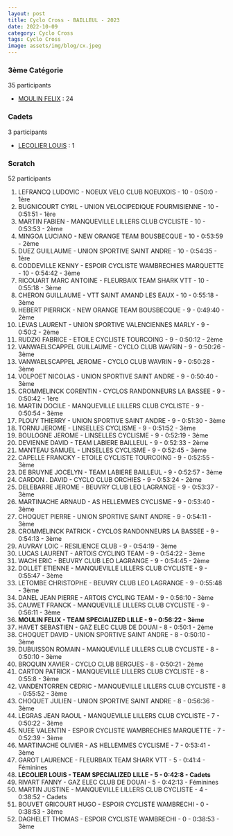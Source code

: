 ```yaml
---
layout: post
title: Cyclo Cross - BAILLEUL - 2023
date: 2022-10-09
category: Cyclo Cross
tags: Cyclo Cross
image: assets/img/blog/cx.jpeg
---
```


### 3ème Catégorie
35 participants
- [MOULIN FELIX](https://teamspecializedlille.github.io/works/moulinfelix) : 24

### Cadets
3 participants
- [LECOLIER LOUIS](https://teamspecializedlille.github.io/works/lecolierlouis) : 1

### Scratch
52 participants
1. LEFRANCQ LUDOVIC - NOEUX VELO CLUB NOEUXOIS - 10 - 0:50:0 - 1ère
2. BUGNICOURT CYRIL - UNION VELOCIPEDIQUE FOURMISIENNE - 10 - 0:51:51 - 1ère
3. MARTIN FABIEN - MANQUEVILLE LILLERS CLUB CYCLISTE - 10 - 0:53:53 - 2ème
4. MINGOA LUCIANO - NEW ORANGE TEAM BOUSBECQUE - 10 - 0:53:59 - 2ème
5. DUEZ GUILLAUME - UNION SPORTIVE SAINT ANDRE - 10 - 0:54:35 - 1ère
6. CODDEVILLE KENNY - ESPOIR CYCLISTE WAMBRECHIES MARQUETTE - 10 - 0:54:42 - 3ème
7. RICOUART MARC ANTOINE - FLEURBAIX TEAM SHARK VTT - 10 - 0:55:18 - 3ème
8. CHERON GUILLAUME - VTT SAINT AMAND LES EAUX - 10 - 0:55:18 - 3ème
9. HEBERT PIERRICK - NEW ORANGE TEAM BOUSBECQUE - 9 - 0:49:40 - 2ème
10. LEVAS LAURENT - UNION SPORTIVE VALENCIENNES MARLY - 9 - 0:50:2 - 2ème
11. RUDZKI FABRICE - ETOILE CYCLISTE TOURCOING - 9 - 0:50:12 - 2ème
12. VANWAELSCAPPEL GUILLAUME - CYCLO CLUB WAVRIN - 9 - 0:50:26 - 3ème
13. VANWAELSCAPPEL JEROME - CYCLO CLUB WAVRIN - 9 - 0:50:28 - 3ème
14. VOLPOET NICOLAS - UNION SPORTIVE SAINT ANDRE - 9 - 0:50:40 - 3ème
15. CROMMELINCK CORENTIN - CYCLOS RANDONNEURS LA BASSEE - 9 - 0:50:42 - 1ère
16. MARTIN DOCILE - MANQUEVILLE LILLERS CLUB CYCLISTE - 9 - 0:50:54 - 3ème
17. PLOUY THIERRY - UNION SPORTIVE SAINT ANDRE - 9 - 0:51:30 - 3ème
18. TORNU JEROME - LINSELLES CYCLISME - 9 - 0:51:52 - 3ème
19. BOULOGNE JEROME - LINSELLES CYCLISME - 9 - 0:52:19 - 3ème
20. DEVIENNE DAVID - TEAM LABIERE BAILLEUL - 9 - 0:52:33 - 2ème
21. MANTEAU SAMUEL - LINSELLES CYCLISME - 9 - 0:52:45 - 3ème
22. CAPELLE FRANCKY - ETOILE CYCLISTE TOURCOING - 9 - 0:52:55 - 3ème
23. DE BRUYNE JOCELYN - TEAM LABIERE BAILLEUL - 9 - 0:52:57 - 3ème
24. CARDON . DAVID - CYCLO CLUB ORCHIES - 9 - 0:53:24 - 2ème
25. DELEBARRE JEROME - BEUVRY CLUB LEO LAGRANGE - 9 - 0:53:37 - 3ème
26. MARTINACHE ARNAUD - AS HELLEMMES CYCLISME - 9 - 0:53:40 - 3ème
27. CHOQUET PIERRE - UNION SPORTIVE SAINT ANDRE - 9 - 0:54:11 - 3ème
28. CROMMELINCK PATRICK - CYCLOS RANDONNEURS LA BASSEE - 9 - 0:54:13 - 3ème
29. AUVRAY LOIC - RESILIENCE CLUB - 9 - 0:54:19 - 3ème
30. LUCAS LAURENT - ARTOIS CYCLING TEAM - 9 - 0:54:22 - 3ème
31. WACH ERIC - BEUVRY CLUB LEO LAGRANGE - 9 - 0:54:45 - 2ème
32. DOLLET ETIENNE - MANQUEVILLE LILLERS CLUB CYCLISTE - 9 - 0:55:47 - 3ème
33. LETOMBE CHRISTOPHE - BEUVRY CLUB LEO LAGRANGE - 9 - 0:55:48 - 3ème
34. DANEL JEAN PIERRE - ARTOIS CYCLING TEAM - 9 - 0:56:10 - 3ème
35. CAUWET FRANCK - MANQUEVILLE LILLERS CLUB CYCLISTE - 9 - 0:56:11 - 3ème
36. **MOULIN FELIX - TEAM SPECIALIZED LILLE - 9 - 0:56:22 - 3ème**
37. HAVET SEBASTIEN - GAZ ELEC CLUB DE DOUAI - 8 - 0:50:1 - 2ème
38. CHOQUET DAVID - UNION SPORTIVE SAINT ANDRE - 8 - 0:50:10 - 3ème
39. DUBUISSON ROMAIN - MANQUEVILLE LILLERS CLUB CYCLISTE - 8 - 0:50:10 - 3ème
40. BROQUIN XAVIER - CYCLO CLUB BERGUES - 8 - 0:50:21 - 2ème
41. CARTON PATRICK - MANQUEVILLE LILLERS CLUB CYCLISTE - 8 - 0:55:8 - 3ème
42. VANDENTORREN CEDRIC - MANQUEVILLE LILLERS CLUB CYCLISTE - 8 - 0:55:52 - 3ème
43. CHOQUET JULIEN - UNION SPORTIVE SAINT ANDRE - 8 - 0:56:36 - 3ème
44. LEGRAS JEAN RAOUL - MANQUEVILLE LILLERS CLUB CYCLISTE - 7 - 0:50:22 - 3ème
45. NUEE VALENTIN - ESPOIR CYCLISTE WAMBRECHIES MARQUETTE - 7 - 0:52:39 - 3ème
46. MARTINACHE OLIVIER - AS HELLEMMES CYCLISME - 7 - 0:53:41 - 3ème
47. GAROT LAURENCE - FLEURBAIX TEAM SHARK VTT - 5 - 0:41:4 - Féminines
48. **LECOLIER LOUIS - TEAM SPECIALIZED LILLE - 5 - 0:42:8 - Cadets**
49. RIVART FANNY - GAZ ELEC CLUB DE DOUAI - 5 - 0:42:13 - Féminines
50. MARTIN JUSTINE - MANQUEVILLE LILLERS CLUB CYCLISTE - 4 - 0:38:52 - Cadets
51. BOUVET GRICOURT HUGO - ESPOIR CYCLISTE WAMBRECHI - 0 - 0:38:53 - 3ème
52. DAGHELET THOMAS - ESPOIR CYCLISTE WAMBRECHI - 0 - 0:38:53 - 3ème
